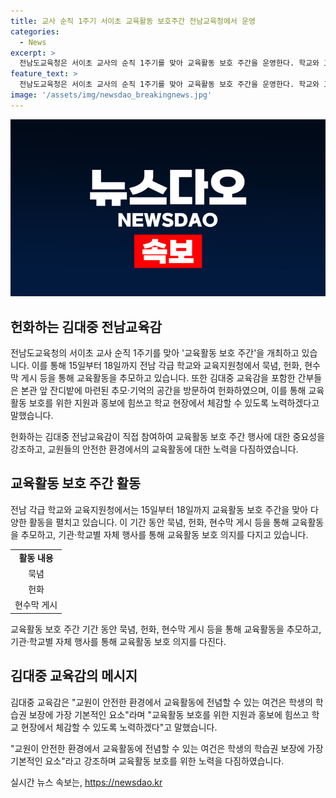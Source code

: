 ```yaml
---
title: 교사 순직 1주기 서이초 교육활동 보호주간 전남교육청에서 운영
categories:
  - News
excerpt: >
  전남도교육청은 서이초 교사의 순직 1주기를 맞아 교육활동 보호 주간을 운영한다. 학교와 교육지원청은 묵념, 헌화, 현수막 게시 등을 통해 추모의 뜻을 담고, 김대중 교육감 등 간부들은 추모·기억의 공간을 방문해 헌화했다. 김 교육감은 교원의 안전한 환경을 강조하며, 교육활동 보호를 위한 노력을 다짐했다.
feature_text: >
  전남도교육청은 서이초 교사의 순직 1주기를 맞아 교육활동 보호 주간을 운영한다. 학교와 교육지원청은 묵념, 헌화, 현수막 게시 등을 통해 추모의 뜻을 담고, 김대중 교육감 등 간부들은 추모·기억의 공간을 방문해 헌화했다. 김 교육감은 교원의 안전한 환경을 강조하며, 교육활동 보호를 위한 노력을 다짐했다.
image: '/assets/img/newsdao_breakingnews.jpg'
---
```


<p><img src="/assets/img/newsdao_breakingnews.jpg" alt="implanttips 속보" /></p>

<h2 data-ke-size="size26">헌화하는 김대중 전남교육감</h2>

<p>전남도교육청의 서이초 교사 순직 1주기를 맞아 '교육활동 보호 주간'을 개최하고 있습니다. 이를 통해 15일부터 18일까지 전남 각급 학교와 교육지원청에서 묵념, 헌화, 현수막 게시 등을 통해 교육활동을 추모하고 있습니다. 또한 김대중 교육감을 포함한 간부들은 본관 앞 잔디밭에 마련된 추모·기억의 공간을 방문하여 헌화하였으며, 이를 통해 교육활동 보호를 위한 지원과 홍보에 힘쓰고 학교 현장에서 체감할 수 있도록 노력하겠다고 말했습니다.</p>

<p data-ke-size="size16">헌화하는 김대중 전남교육감이 직접 참여하여 교육활동 보호 주간 행사에 대한 중요성을 강조하고, 교원들의 안전한 환경에서의 교육활동에 대한 노력을 다짐하였습니다.</p>

<h2 data-ke-size="size26">교육활동 보호 주간 활동</h2>

<p>전남 각급 학교와 교육지원청에서는 15일부터 18일까지 교육활동 보호 주간을 맞아 다양한 활동을 펼치고 있습니다. 이 기간 동안 묵념, 헌화, 현수막 게시 등을 통해 교육활동을 추모하고, 기관·학교별 자체 행사를 통해 교육활동 보호 의지를 다지고 있습니다.</p>

<table>
  <tr>
    <td style="text-align: center; height: 17px;"><b>활동 내용</b></td>
  </tr>
  <tr>
    <td style="text-align: center; height: 17px;">묵념</td>
  </tr>
  <tr>
    <td style="text-align: center; height: 17px;">헌화</td>
  </tr>
  <tr>
    <td style="text-align: center; height: 17px;">현수막 게시</td>
  </tr>
</table>

<p data-ke-size="size16">교육활동 보호 주간 기간 동안 묵념, 헌화, 현수막 게시 등을 통해 교육활동을 추모하고, 기관·학교별 자체 행사를 통해 교육활동 보호 의지를 다진다.</p>

<h2 data-ke-size="size26">김대중 교육감의 메시지</h2>

<p>김대중 교육감은 "교원이 안전한 환경에서 교육활동에 전념할 수 있는 여건은 학생의 학습권 보장에 가장 기본적인 요소"라며 "교육활동 보호를 위한 지원과 홍보에 힘쓰고 학교 현장에서 체감할 수 있도록 노력하겠다"고 말했습니다.</p>

<p data-ke-size="size16">"교원이 안전한 환경에서 교육활동에 전념할 수 있는 여건은 학생의 학습권 보장에 가장 기본적인 요소"라고 강조하며 교육활동 보호를 위한 노력을 다짐하였습니다.</p>
실시간 뉴스 속보는, <a href="https://newsdao.kr" rel="dofollow">https://newsdao.kr</a>


